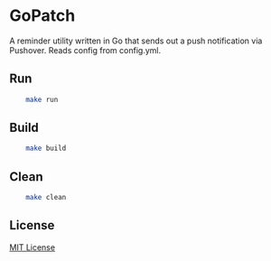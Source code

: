 # GoPatch

A reminder utility written in Go that sends out a push notification via Pushover. Reads config from config.yml.

## Run
```bash
    make run
```

## Build

```bash
    make build
```

## Clean

```bash
    make clean
```

## License

[MIT License](LICENSE)